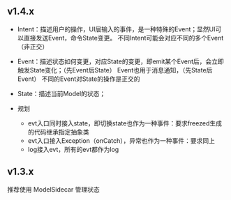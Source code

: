 ## v1.4.x

- Intent：描述用户的操作，UI层输入的事件，是一种特殊的Event；显然UI可以直接发送Event，命令State变更。
  不同Intent可能会对应不同的多个Event（非正交）
- Event：描述状态如何变更，对应State的变更，即emit某个Event后，会立即触发State变化；（先Event后State）
         Event也用于消息通知，（先State后Event）
  不同的Event对State的操作是正交的
- State：描述当前Model的状态；

- 规划
  - evt入口同时接入state，即切换state也作为一种事件：要求freezed生成的代码继承指定抽象类
  - evt入口接入Exception（onCatch），异常也作为一种事件：要求同上
  - log接入evt，所有的evt都作为log
## v1.3.x
推荐使用 ModelSidecar 管理状态